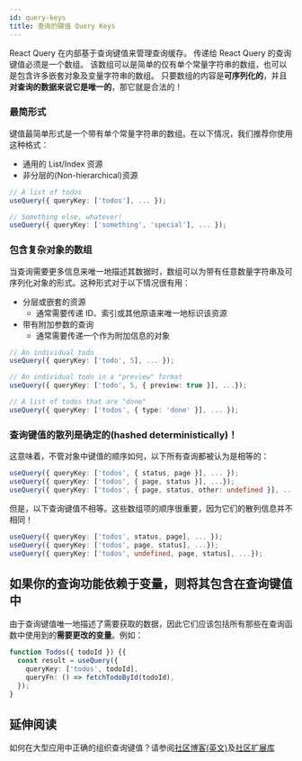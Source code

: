 ```yaml
---
id: query-keys
title: 查询的键值 Query Keys
---
```


React Query 在内部基于查询键值来管理查询缓存。
传递给 React Query 的查询键值必须是一个数组。
该数组可以是简单的仅有单个常量字符串的数组，也可以是包含许多嵌套对象及变量字符串的数组。
只要数组的内容是**可序列化的**，并且**对查询的数据来说它是唯一的**，那它就是合法的！

### 最简形式

键值最简单形式是一个带有单个常量字符串的数组。在以下情况，我们推荐你使用这种格式：

- 通用的 List/Index 资源
- 非分层的(Non-hierarchical)资源

```ts
// A list of todos
useQuery({ queryKey: ['todos'], ... });

// Something else, whatever!
useQuery({ queryKey: ['something', 'special'], ... });
```

### 包含复杂对象的数组

当查询需要更多信息来唯一地描述其数据时，数组可以为带有任意数量字符串及可序列化对象的形式。这种形式对于以下情况很有用：

- 分层或嵌套的资源
  - 通常需要传递 ID、索引或其他原语来唯一地标识该资源
- 带有附加参数的查询
  - 通常需要传递一个作为附加信息的对象

```ts
// An individual todo
useQuery({ queryKey: ['todo', 5], ... });

// An individual todo in a "preview" format
useQuery({ queryKey: ['todo', 5, { preview: true }], ...});

// A list of todos that are "done"
useQuery({ queryKey: ['todos', { type: 'done' }], ... });
```

### 查询键值的散列是确定的(hashed deterministically)！

这意味着，不管对象中键值的顺序如何，以下所有查询都被认为是相等的：

```ts
useQuery({ queryKey: ['todos', { status, page }], ... });
useQuery({ queryKey: ['todos', { page, status }], ...});
useQuery({ queryKey: ['todos', { page, status, other: undefined }], ... });
```

但是，以下查询键值不相等。这些数组项的顺序很重要，因为它们的散列信息并不相同！

```ts
useQuery({ queryKey: ['todos', status, page], ... });
useQuery({ queryKey: ['todos', page, status], ...});
useQuery({ queryKey: ['todos', undefined, page, status], ...});
```

## 如果你的查询功能依赖于变量，则将其包含在查询键值中

由于查询键值唯一地描述了需要获取的数据，因此它们应该包括所有那些在查询函数中使用到的**需要更改的变量**。例如：

```ts
function Todos({ todoId }) {{
  const result = useQuery({
    queryKey: ['todos', todoId],
    queryFn: () => fetchTodoById(todoId),
  });
}
```

## 延伸阅读

如何在大型应用中正确的组织查询键值？请参阅[社区博客(英文)](https://tanstack.com/query/v4/docs/community/tkdodos-blog?#8-effective-react-query-keys)及[社区扩展库](../community/lukemorales-query-key-factory.md)
